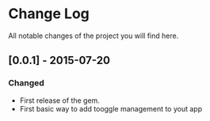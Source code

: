 # Change Log
All notable changes of the project you will find here.

## [0.0.1] - 2015-07-20
### Changed
- First release of the gem.
- First basic way to add tooggle management to yout app
